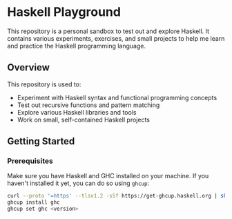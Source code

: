 # Haskell Playground

This repository is a personal sandbox to test out and explore Haskell. It contains various experiments, exercises, and small projects to help me learn and practice the Haskell programming language.

## Overview

This repository is used to:

- Experiment with Haskell syntax and functional programming concepts
- Test out recursive functions and pattern matching
- Explore various Haskell libraries and tools
- Work on small, self-contained Haskell projects

## Getting Started

### Prerequisites

Make sure you have Haskell and GHC installed on your machine. If you haven't installed it yet, you can do so using `ghcup`:

```bash
curl --proto '=https' --tlsv1.2 -sSf https://get-ghcup.haskell.org | sh
ghcup install ghc
ghcup set ghc <version>

